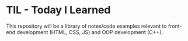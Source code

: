 # TIL - Today I Learned
This repository will be a library of notes/code examples relevant to front-end development (HTML, CSS, JS) and OOP development (C++). 
